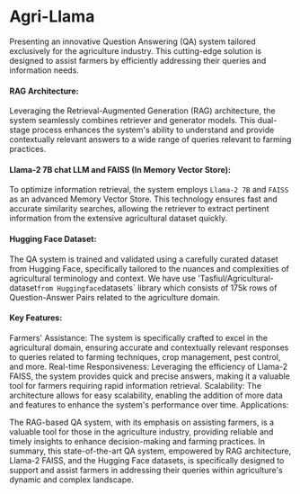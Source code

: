 # Agri-Llama
Presenting an innovative Question Answering (QA) system tailored exclusively for the agriculture industry. This cutting-edge solution is designed to assist farmers by efficiently addressing their queries and information needs.

#### RAG Architecture:

Leveraging the Retrieval-Augmented Generation (RAG) architecture, the system seamlessly combines retriever and generator models. This dual-stage process enhances the system's ability to understand and provide contextually relevant answers to a wide range of queries relevant to farming practices.

#### Llama-2 7B chat LLM and  FAISS (In Memory Vector Store):
To optimize information retrieval, the system employs `Llama-2 7B` and `FAISS` as  an advanced Memory Vector Store. This technology ensures fast and accurate similarity searches, allowing the retriever to extract pertinent information from the extensive agricultural dataset quickly.

#### Hugging Face Dataset:
The QA system is trained and validated using a carefully curated dataset from Hugging Face, specifically tailored to the nuances and complexities of agricultural terminology and context. We have use 'Tasfiul/Agricultural-dataset` from Huggingface `datasets` library which consists of 175k rows of Question-Answer Pairs related to the agriculture domain. 

#### Key Features:

Farmers' Assistance: The system is specifically crafted to excel in the agricultural domain, ensuring accurate and contextually relevant responses to queries related to farming techniques, crop management, pest control, and more.
Real-time Responsiveness: Leveraging the efficiency of Llama-2 FAISS, the system provides quick and precise answers, making it a valuable tool for farmers requiring rapid information retrieval.
Scalability: The architecture allows for easy scalability, enabling the addition of more data and features to enhance the system's performance over time.
Applications:

The RAG-based QA system, with its emphasis on assisting farmers, is a valuable tool for those in the agriculture industry, providing reliable and timely insights to enhance decision-making and farming practices.
In summary, this state-of-the-art QA system, empowered by RAG architecture, Llama-2 FAISS, and the Hugging Face datasets, is specifically designed to support and assist farmers in addressing their queries within agriculture's dynamic and complex landscape.

